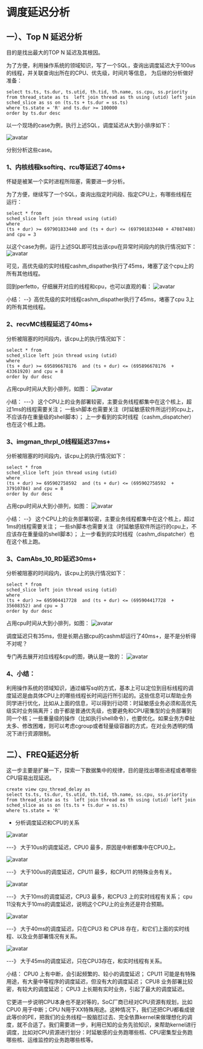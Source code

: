 
# 调度延迟分析


## 一）、Top N 延迟分析

目的是找出最大的TOP N 延迟及其根因。

为了方便，利用操作系统的领域知识，写了一个SQL，查询出调度延迟大于100us的线程，并关联查询出所在的CPU、优先级，时间片等信息，
为后继的分析做好准备：

```
select ts.ts, ts.dur, ts.utid, th.tid, th.name, ss.cpu, ss.priority
from thread_state as ts  left join thread as th using (utid) left join sched_slice as ss on (ts.ts + ts.dur = ss.ts)
where ts.state = 'R' and ts.dur >= 100000 
order by ts.dur desc

```

以一个现场的case为例，执行上述SQL，调度延迟从大到小排序如下：

![avatar](./img/max_delay.png)

分别分析这些case。

### 1、内核线程ksoftirq、rcu等延迟了40ms+

怀疑是被某一个实时进程所阻塞，需要进一步分析。

为了方便，继续写了一个SQL，查询出指定时间段、指定CPU上，有哪些线程在运行：

```
select * from 
sched_slice left join thread using (utid)
where 
(ts + dur) >= 697901833440 and (ts + dur) <= (697901833440 + 47087488) and cpu = 3
```

以这个case为例，运行上述SQL即可找出该cpu在异常时间段内的执行情况如下：
![avatar](./img/usage_cpu3.png)

可见，高优先级的实时线程cashm_dispather执行了45ms，堵塞了这个cpu上的所有其他线程。

回到perfetto，仔细展开对应的线程和cpu，也可以直观的看：
![avatar](./img/usage_cpu3_img.png)

小结：
--》高优先级的实时线程cashm_dispather执行了45ms，堵塞了cpu 3上的所有其他线程。

### 2、recvMC线程延迟了40ms+

分析被阻塞的时间段内，该cpu上的执行情况如下：

```
select * from 
sched_slice left join thread using (utid)
where 
(ts + dur) >= 695896678176  and (ts + dur) <= (695896678176  + 43361920) and cpu = 8
order by dur desc

```

占用cpu时间从大到小排列，如图：
![avatar](./img/usage_cpu8.png)

小结：
---》 
这个CPU上的业务部署较密，主要业务线程都集中在这个核上，超过1ms的线程需要关注；
一些sh脚本也需要关注（时延敏感软件所运行的cpu上，不应该存在重量级的shell脚本）；
上一步看到的实时线程（cashm_dispatcher）也在这个核上跑。


### 3、imgman_thrpl_0线程延迟37ms+

分析被阻塞的时间段内，该cpu上的执行情况如下：

```
select * from 
sched_slice left join thread using (utid)
where 
(ts + dur) >= 695902758592  and (ts + dur) <= (695902758592  + 37910784) and cpu = 8
order by dur desc

```

占用cpu时间从大到小排列，如图：
![avatar](./img/usage_cpu8_thrpl.png)

小结：
--》
这个CPU上的业务部署较密，主要业务线程都集中在这个核上，超过1ms的线程需要关注；
一些sh脚本也需要关注（时延敏感软件所运行的cpu上，不应该存在重量级的shell脚本）；
上一步看到的实时线程（cashm_dispatcher）也在这个核上跑。


### 3、CamAbs_10_RD延迟30ms+
分析被阻塞的时间段内，该cpu上的执行情况如下：

```
select * from 
sched_slice left join thread using (utid)
where 
(ts + dur) >= 695904417728  and (ts + dur) <= (695904417728  + 35608352) and cpu = 3
order by dur desc

```
占用cpu时间从大到小排列，如图：
![avatar](./img/usage_cpu3_camabs.png)

调度延迟只有35ms，但是长期占据cpu的cashm却运行了40ms+，是不是分析得不对呢？

专门再去展开对应线程&cpu的图，确认是一致的：
![avatar](./img/usage_cpu3_cashm.png)


### 4、小结：
利用操作系统的领域知识，通过编写sql的方式，基本上可以定位到目标线程的调度延迟是由具体CPU上的哪些线程长时间运行所引起的。这些信息可以帮助业务同学进行优化，比如从上面的信息，可以得到行动项：时延敏感业务必须和高优先级实时业务隔离开；由于都是普通优先级，也要避免和CPU密集型的业务部署到同一个核；一些重量级的操作（比如执行shell命令），也要优化。如果业务方牵扯太多、修改困难，则可以考虑cgroup或者轻量级容器的方式，在对业务透明的情况下进行资源限制。


## 二）、FREQ延迟分析

这一步主要是扩展一下，探索一下数据集中的规律，目的是找出哪些进程或者哪些CPU容易出现延迟。

```
create view cpu_thread_delay as 
select ts.ts, ts.dur, ts.utid, th.tid, th.name, ss.cpu, ss.priority
from thread_state as ts  left join thread as th using (utid) left join sched_slice as ss on (ts.ts + ts.dur = ss.ts)
where ts.state = 'R' 
```

- 分析调度延迟和CPU的关系
  
![avatar](./img/cnt_10us.png)

---》 大于10us的调度延迟，CPU0 最多，原因是中断都集中在CPU0上。

![avatar](./img/cnt_100us.png)

---》 大于100us的调度延迟，CPU11 最多，和CPU11 的特殊业务有关。
 
![avatar](./img/cnt_10ms.png)

---》 大于10ms的调度延迟，CPU3 最多，和CPU3 上的实时线程有关系； cpu 11没有大于10ms的调度延迟，说明这个CPU上的业务还是符合预期。
 
![avatar](./img/cnt_40ms.png)

---》 大于40ms的调度延迟，只在CPU3 和 CPU8 存在，和它们上面的实时线程、以及业务部署情况有关系。
 
![avatar](./img/cnt_45ms.png)

---》 大于45ms的调度延迟，只在CPU3存在，和实时线程有关系。
 

小结：
CPU0 上有中断，会引起频繁的、较小的调度延迟；
CPU11 可能是有特殊用途，有大量中等程序的调度延迟，但没有大的调度延迟；
CPU8 业务部署比较密，有较大的调度延迟；
CPU3 上长期有实时业务，引起了最大的调度延迟。

它更进一步说明CPU本身也不是对等的，SoC厂商已经对CPU资源有规划，比如CPU0 用于中断；CPU N用于XX特殊用途。这种情况下，我们还把CPU都看成彼此等价的PE，把我们的业务线程一股脑怼过去、完全依靠kernel来做理想化的调度，就不合适了。我们需要进一步，利用已知的业务先验知识，来帮助kernel进行调度，比如对CPU资源进行划分：时延敏感的业务跑哪些核、CPU密集型业务跑哪些核、运维监控的业务跑哪些核等。



